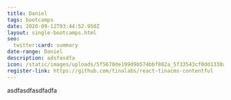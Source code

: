 ```yaml
---
title: Daniel
tags: bootcamps
date: 2020-09-12T03:44:52.950Z
layout: single-bootcamps.html
seo:
  twitter:card: summary
date-range: Daniel
description: adsfasdfa
icon: /static/images/uploads/5f5670de199d9b574bbf882a_5f33543cf0dd1330aeeb8ac0_icons-07-1-.svg
register-link: https://github.com/tinalabs/react-tinacms-contentful
---
```

asdfasdfasdfadfa